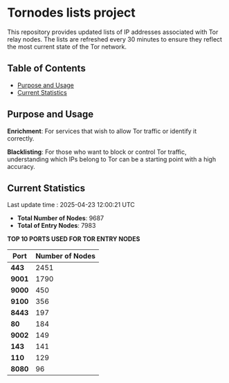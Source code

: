 # Tornodes lists project

This repository provides updated lists of IP addresses associated with Tor relay nodes. The lists are refreshed every 30 minutes to ensure they reflect the most current state of the Tor network.

## Table of Contents

- [Purpose and Usage](#purpose-and-usage)
- [Current Statistics](#current-statistics)


## Purpose and Usage

**Enrichment**: For services that wish to allow Tor traffic or identify it correctly.

**Blacklisting**: For those who want to block or control Tor traffic, understanding which IPs belong to Tor can be a starting point with a high accuracy.

## Current Statistics

Last update time : 2025-04-23 12:00:21 UTC

- **Total Number of Nodes**: 9687
- **Total of Entry Nodes**: 7983

**TOP 10 PORTS USED FOR TOR ENTRY NODES**

| **Port** | **Number of Nodes** |
|------|-----------------|
| **443**   | 2451  |
| **9001**   | 1790  |
| **9000**   | 450  |
| **9100**   | 356  |
| **8443**   | 197  |
| **80**   | 184  |
| **9002**   | 149  |
| **143**   | 141  |
| **110**   | 129  |
| **8080**   | 96  |

